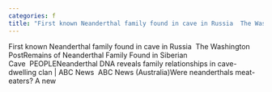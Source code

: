 ```yaml
---
categories: f
title: "First known Neanderthal family found in cave in Russia  The Washington Post"
---
```

First known Neanderthal family found in cave in Russia&nbsp;&nbsp;The Washington PostRemains of Neanderthal Family Found in Siberian Cave&nbsp;&nbsp;PEOPLENeanderthal DNA reveals family relationships in cave-dwelling clan | ABC News&nbsp;&nbsp;ABC News (Australia)Were neanderthals meat-eaters? A new